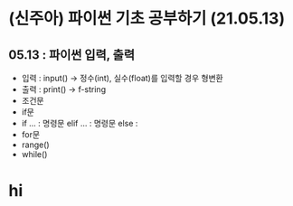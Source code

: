 # (신주아) 파이썬 기초 공부하기 (21.05.13)
## 05.13 : 파이썬 입력, 출력
+ 입력 : input() -> 정수(int), 실수(float)를 입력할 경우 형변환
+ 출력 : print() -> f-string
+ 조건문
+ if문
 + if ... : 명령문 elif ... : 명령문 else :
+ for문
 + range()
 + while()

# hi
